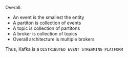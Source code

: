 Overall:

- An event is the smallest the entity
- A partiton is collection of events
- A topic is collection of partitons
- A broker is collection of topics
- Overall architecture is multiple brokers

Thus, Kafka is a `DISTRIBUTED EVENT STREAMING PLATFORM`